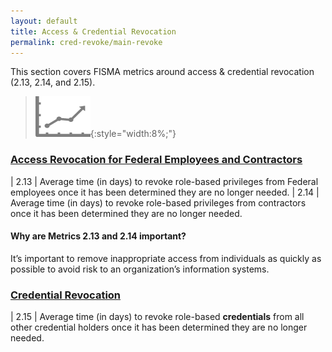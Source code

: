 ```yaml
---
layout: default
title: Access & Credential Revocation
permalink: cred-revoke/main-revoke
---
```

This section covers FISMA metrics around access & credential revocation (2.13, 2.14, and 2.15).
>![Chart logo](../img/graph.png){:style="width:8%;"}

### [Access Revocation for Federal Employees and Contractors](collection-213-214)

| 2.13 | Average time (in days) to revoke role-based privileges from Federal employees once it has been determined they are no longer needed.
| 2.14 | Average time (in days) to revoke role-based privileges from contractors once it has been determined they are no longer needed.

<div class="usa-alert usa-alert-info">
 <div class="usa-alert-body">
    <p class="usa-alert-text"><H4>Why are Metrics 2.13 and 2.14 important?</H4>
    It’s important to remove inappropriate access from individuals as quickly as possible to avoid risk to an organization’s information systems.</p> 
</div>
</div>

### [Credential Revocation](collection-215)

| 2.15 | Average time (in days) to revoke role-based <b>credentials</b> from all other credential holders once it has been determined they are no longer needed.
